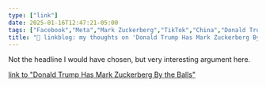 ```yaml
---
type: ["link"]
date: 2025-01-16T12:47:21-05:00
tags: ["Facebook","Meta","Mark Zuckerberg","TikTok","China","Donald Trump"]
title: "🔗 linkblog: my thoughts on 'Donald Trump Has Mark Zuckerberg By the Balls'"
---
```

Not the headline I would have chosen, but very interesting argument here.

[link to "Donald Trump Has Mark Zuckerberg By the Balls"](https://www.404media.co/a-tiktok-ban-is-a-gift-to-meta-and-instagram/)
